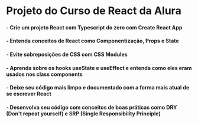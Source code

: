 # Projeto do Curso de React da Alura

#### - Crie um projeto React com Typescript do zero com Create React App
#### - Entenda conceitos de React como Componentização, Props e State
#### - Evite sobreposições de CSS com CSS Modules
#### - Aprenda sobre os hooks useState e useEffect e entenda como eles eram usados nos class components
#### - Deixe seu código mais limpo e documentado com a forma mais atual de se escrever React
#### - Desenvolva seu código com conceitos de boas práticas como DRY (Don't repeat yourself) e SRP (Single Responsibility Principle)